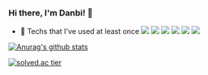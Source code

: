 ### Hi there, I'm Danbi! 👋

- 🌱 Techs that I've used at least once 
<img src="https://img.shields.io/badge/C-A8B9CC?style=flat-square&logo=C&logoColor=white"/></a> 
<img src="https://img.shields.io/badge/C++-00599C?style=flat-square&logo=C%2B%2B&logoColor=white"/></a> 
<img src="https://img.shields.io/badge/Python-3776AB?style=flat-square&logo=Python&logoColor=white"/></a> 
<img src="https://img.shields.io/badge/Java-007396?style=flat-square&logo=Java&logoColor=white"/></a> 
<img src="https://img.shields.io/badge/Github-181717?style=flat-square&logo=Github&logoColor=white"/></a> 
<img src="https://img.shields.io/badge/Slack-4A154B?style=flat-square&logo=slack&logoColor=white"/></a>

[![Anurag's github stats](https://github-readme-stats.vercel.app/api?username=LIMDANBI)](https://github.com/LIMDANBI/github-readme-stats)

[![solved.ac tier](http://mazassumnida.wtf/api/generate_badge?boj=newsweetrain822)](https://solved.ac/newsweetrain822)

<!--
**LIMDANBI/LIMDANBI** is a ✨ _special_ ✨ repository because its `README.md` (this file) appears on your GitHub profile.

Here are some ideas to get you started:

- 🔭 I’m currently working on ...
- 🌱 I’m currently learning ...
- 👯 I’m looking to collaborate on ...
- 🤔 I’m looking for help with ...
- 💬 Ask me about ...
- 📫 How to reach me: ...
- 😄 Pronouns: ...
- ⚡ Fun fact: ...
-->
